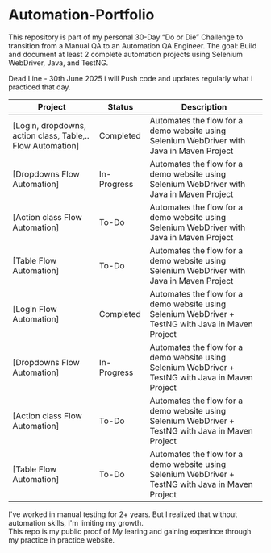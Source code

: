 # Automation-Portfolio
This repository is part of my personal 30-Day “Do or Die” Challenge to transition from a Manual QA to an Automation QA Engineer.   The goal: Build and document at least 2 complete automation projects using Selenium WebDriver, Java, and TestNG.

Dead Line - 30th June 2025
i will Push code and updates regularly what i practiced that day.

| Project | Status | Description |
|--------|--------|-------------|
| [Login, dropdowns, action class, Table,.. Flow Automation] | Completed | Automates the flow for a demo website using Selenium WebDriver with Java in Maven Project|
| [Dropdowns Flow Automation] | In-Progress | Automates the flow for a demo website using Selenium WebDriver with Java in Maven Project|
| [Action class Flow Automation] | To-Do | Automates the flow for a demo website using Selenium WebDriver with Java in Maven Project|
| [Table Flow Automation] | To-Do | Automates the flow for a demo website using Selenium WebDriver with Java in Maven Project|
| [Login Flow Automation] | Completed | Automates the flow for a demo website using Selenium WebDriver + TestNG with Java in Maven Project|
| [Dropdowns Flow Automation] | In-Progress | Automates the flow for a demo website using Selenium WebDriver + TestNG with Java in Maven Project|
| [Action class Flow Automation] | To-Do | Automates the flow for a demo website using Selenium WebDriver + TestNG with Java in Maven Project|
| [Table Flow Automation] | To-Do | Automates the flow for a demo website using Selenium WebDriver + TestNG with Java in Maven Project|

I've worked in manual testing for 2+ years. But I realized that without automation skills, I'm limiting my growth.  
This repo is my public proof of My learing and gaining experince through my practice in practice website.

